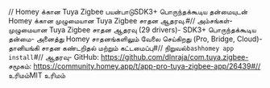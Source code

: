 // Homey க்கான Tuya Zigbee பயன்பாடுSDK3+ பொருந்தக்கூடிய தன்மையுடன் Homey க்கான முழுமையான Tuya Zigbee சாதன ஆதரவு.#// அம்சங்கள்- முழுமையான Tuya Zigbee சாதன ஆதரவு (29 drivers)- SDK3+ பொருந்தக்கூடிய தன்மை- அனைத்து Homey சாதனங்களிலும் வேலை செய்கிறது (Pro, Bridge, Cloud)- தானியங்கி சாதன கண்டறிதல் மற்றும் கட்டமைப்பு#// நிறுவல்```bashhomey app install```#// ஆதரவு- GitHub: https://github.com/dlnraja/com.tuya.zigbee- சமூகம்: https://community.homey.app/t/app-pro-tuya-zigbee-app/26439#// உரிமம்MIT உரிமம்